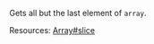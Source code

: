 Gets all but the last element of <code>array</code>.

Resources: [Array#slice](https://developer.mozilla.org/docs/Web/JavaScript/Reference/Global_Objects/Array/slice)
